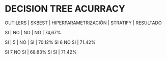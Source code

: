 # DECISION TREE ACURRACY

OUTILERS    | SKBEST | HIPERPARAMETRIZACIÓN | STRATIFY | RESULTADO

SI          | NO     |        NO            |     NO     |    74,67%

SI          | 5      |        NO            |     SI     |    70.12%
SI              6           NO                    SI     |    71.42%

SI              7           NO                    SI     |    68.83%
SI                                                SI     |    71.42%

  